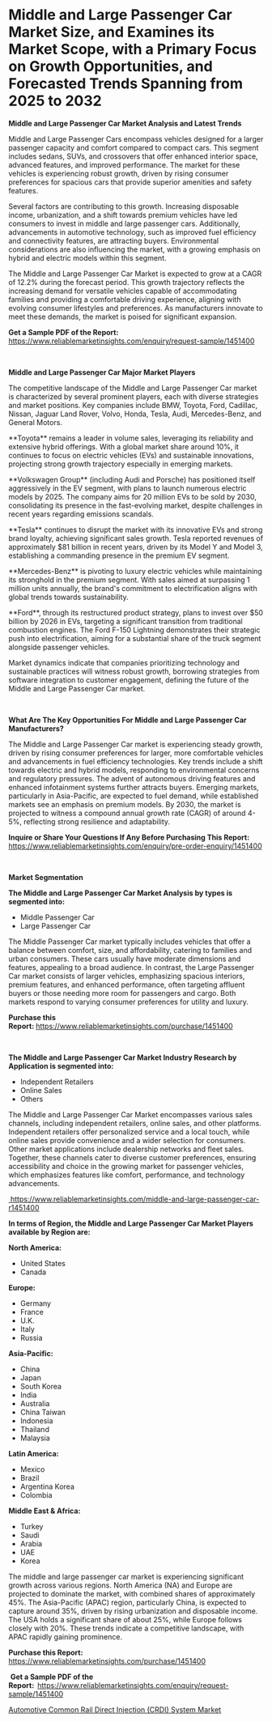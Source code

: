 <p><h1>Middle and Large Passenger Car Market Size, and Examines its Market Scope, with a Primary Focus on Growth Opportunities, and Forecasted Trends Spanning from 2025 to 2032</h1></p><p><strong>Middle and Large Passenger Car Market Analysis and Latest Trends</strong></p>
<p><p>Middle and Large Passenger Cars encompass vehicles designed for a larger passenger capacity and comfort compared to compact cars. This segment includes sedans, SUVs, and crossovers that offer enhanced interior space, advanced features, and improved performance. The market for these vehicles is experiencing robust growth, driven by rising consumer preferences for spacious cars that provide superior amenities and safety features.</p><p>Several factors are contributing to this growth. Increasing disposable income, urbanization, and a shift towards premium vehicles have led consumers to invest in middle and large passenger cars. Additionally, advancements in automotive technology, such as improved fuel efficiency and connectivity features, are attracting buyers. Environmental considerations are also influencing the market, with a growing emphasis on hybrid and electric models within this segment.</p><p>The Middle and Large Passenger Car Market is expected to grow at a CAGR of 12.2% during the forecast period. This growth trajectory reflects the increasing demand for versatile vehicles capable of accommodating families and providing a comfortable driving experience, aligning with evolving consumer lifestyles and preferences. As manufacturers innovate to meet these demands, the market is poised for significant expansion.</p></p>
<p><strong>Get a Sample PDF of the Report:&nbsp;</strong> <a href="https://www.reliablemarketinsights.com/enquiry/request-sample/1451400?utm_campaign=3317&utm_medium=2&utm_source=Github&utm_content=ia&utm_term=30032025&utm_id=middle-and-large-passenger-car">https://www.reliablemarketinsights.com/enquiry/request-sample/1451400</a></p>
<p>&nbsp;</p>
<p><strong>Middle and Large Passenger Car Major Market Players</strong></p>
<p><p>The competitive landscape of the Middle and Large Passenger Car market is characterized by several prominent players, each with diverse strategies and market positions. Key companies include BMW, Toyota, Ford, Cadillac, Nissan, Jaguar Land Rover, Volvo, Honda, Tesla, Audi, Mercedes-Benz, and General Motors.</p><p>**Toyota** remains a leader in volume sales, leveraging its reliability and extensive hybrid offerings. With a global market share around 10%, it continues to focus on electric vehicles (EVs) and sustainable innovations, projecting strong growth trajectory especially in emerging markets.</p><p>**Volkswagen Group** (including Audi and Porsche) has positioned itself aggressively in the EV segment, with plans to launch numerous electric models by 2025. The company aims for 20 million EVs to be sold by 2030, consolidating its presence in the fast-evolving market, despite challenges in recent years regarding emissions scandals.</p><p>**Tesla** continues to disrupt the market with its innovative EVs and strong brand loyalty, achieving significant sales growth. Tesla reported revenues of approximately $81 billion in recent years, driven by its Model Y and Model 3, establishing a commanding presence in the premium EV segment.</p><p>**Mercedes-Benz** is pivoting to luxury electric vehicles while maintaining its stronghold in the premium segment. With sales aimed at surpassing 1 million units annually, the brand's commitment to electrification aligns with global trends towards sustainability.</p><p>**Ford**, through its restructured product strategy, plans to invest over $50 billion by 2026 in EVs, targeting a significant transition from traditional combustion engines. The Ford F-150 Lightning demonstrates their strategic push into electrification, aiming for a substantial share of the truck segment alongside passenger vehicles.</p><p>Market dynamics indicate that companies prioritizing technology and sustainable practices will witness robust growth, borrowing strategies from software integration to customer engagement, defining the future of the Middle and Large Passenger Car market.</p></p>
<p>&nbsp;</p>
<p><strong>What Are The Key Opportunities For Middle and Large Passenger Car Manufacturers?</strong></p>
<p><p>The Middle and Large Passenger Car market is experiencing steady growth, driven by rising consumer preferences for larger, more comfortable vehicles and advancements in fuel efficiency technologies. Key trends include a shift towards electric and hybrid models, responding to environmental concerns and regulatory pressures. The advent of autonomous driving features and enhanced infotainment systems further attracts buyers. Emerging markets, particularly in Asia-Pacific, are expected to fuel demand, while established markets see an emphasis on premium models. By 2030, the market is projected to witness a compound annual growth rate (CAGR) of around 4-5%, reflecting strong resilience and adaptability.</p></p>
<p><strong>Inquire or Share Your Questions If Any Before Purchasing This Report:</strong> <a href="https://www.reliablemarketinsights.com/enquiry/pre-order-enquiry/1451400?utm_campaign=3317&utm_medium=2&utm_source=Github&utm_content=ia&utm_term=30032025&utm_id=middle-and-large-passenger-car">https://www.reliablemarketinsights.com/enquiry/pre-order-enquiry/1451400</a></p>
<p>&nbsp;</p>
<p><strong>Market Segmentation</strong></p>
<p><strong>The Middle and Large Passenger Car Market Analysis by types is segmented into:</strong></p>
<p><ul><li>Middle Passenger Car</li><li>Large Passenger Car</li></ul></p>
<p><p>The Middle Passenger Car market typically includes vehicles that offer a balance between comfort, size, and affordability, catering to families and urban consumers. These cars usually have moderate dimensions and features, appealing to a broad audience. In contrast, the Large Passenger Car market consists of larger vehicles, emphasizing spacious interiors, premium features, and enhanced performance, often targeting affluent buyers or those needing more room for passengers and cargo. Both markets respond to varying consumer preferences for utility and luxury.</p></p>
<p><strong>Purchase this Report:&nbsp;</strong><a href="https://www.reliablemarketinsights.com/purchase/1451400?utm_campaign=3317&utm_medium=2&utm_source=Github&utm_content=ia&utm_term=30032025&utm_id=middle-and-large-passenger-car">https://www.reliablemarketinsights.com/purchase/1451400</a></p>
<p>&nbsp;</p>
<p><strong>The Middle and Large Passenger Car Market Industry Research by Application is segmented into:</strong></p>
<p><ul><li>Independent Retailers</li><li>Online Sales</li><li>Others</li></ul></p>
<p><p>The Middle and Large Passenger Car Market encompasses various sales channels, including independent retailers, online sales, and other platforms. Independent retailers offer personalized service and a local touch, while online sales provide convenience and a wider selection for consumers. Other market applications include dealership networks and fleet sales. Together, these channels cater to diverse customer preferences, ensuring accessibility and choice in the growing market for passenger vehicles, which emphasizes features like comfort, performance, and technology advancements.</p></p>
<p><a href="https://www.reliablemarketinsights.com/middle-and-large-passenger-car-r1451400?utm_campaign=3317&utm_medium=2&utm_source=Github&utm_content=ia&utm_term=30032025&utm_id=middle-and-large-passenger-car">&nbsp;https://www.reliablemarketinsights.com/middle-and-large-passenger-car-r1451400</a></p>
<p><strong>In terms of Region, the Middle and Large Passenger Car Market Players available by Region are:</strong></p>
<p>
    <p> <strong> North America: </strong>
        <ul>
            <li>United States</li>
            <li>Canada</li>
        </ul>
        </p> 
    <p> <strong> Europe: </strong>
        <ul>
            <li>Germany</li>
            <li>France</li>
            <li>U.K.</li>
            <li>Italy</li>
            <li>Russia</li>
        </ul>
        </p> 
    <p> <strong> Asia-Pacific: </strong>
        <ul>
            <li>China</li>
            <li>Japan</li>
            <li>South Korea</li>
            <li>India</li>
            <li>Australia</li>
            <li>China Taiwan</li>
            <li>Indonesia</li>
            <li>Thailand</li>
            <li>Malaysia</li>
        </ul>
        </p> 
    <p> <strong> Latin America: </strong>
        <ul>
            <li>Mexico</li>
            <li>Brazil</li>
            <li>Argentina Korea</li>
            <li>Colombia</li>
        </ul>
        </p> 
    <p> <strong> Middle East & Africa: </strong>
        <ul>
            <li>Turkey</li>
            <li>Saudi</li>
            <li>Arabia</li>
            <li>UAE</li>
            <li>Korea</li>
        </ul>
    </p>
    </p>
<p><p>The middle and large passenger car market is experiencing significant growth across various regions. North America (NA) and Europe are projected to dominate the market, with combined shares of approximately 45%. The Asia-Pacific (APAC) region, particularly China, is expected to capture around 35%, driven by rising urbanization and disposable income. The USA holds a significant share of about 25%, while Europe follows closely with 20%. These trends indicate a competitive landscape, with APAC rapidly gaining prominence.</p></p>
<p><strong>Purchase this Report: </strong><a href="https://www.reliablemarketinsights.com/purchase/1451400?utm_campaign=3317&utm_medium=2&utm_source=Github&utm_content=ia&utm_term=30032025&utm_id=middle-and-large-passenger-car">https://www.reliablemarketinsights.com/purchase/1451400</a></p>
<p>&nbsp;<strong>Get a Sample PDF of the Report:&nbsp;&nbsp;</strong><a href="https://www.reliablemarketinsights.com/enquiry/request-sample/1451400?utm_campaign=3317&utm_medium=2&utm_source=Github&utm_content=ia&utm_term=30032025&utm_id=middle-and-large-passenger-car">https://www.reliablemarketinsights.com/enquiry/request-sample/1451400</a></p>
<p><strong></strong></p>
<p><p><a href="https://github.com/porstheftyux/Market-Research-Report-List-1/blob/main/automotive-common-rail-direct-injection-crdi-system-market.md?utm_campaign=3317&utm_medium=2&utm_source=Github&utm_content=ia&utm_term=30032025&utm_id=middle-and-large-passenger-car">Automotive Common Rail Direct Injection (CRDI) System Market</a></p></p>